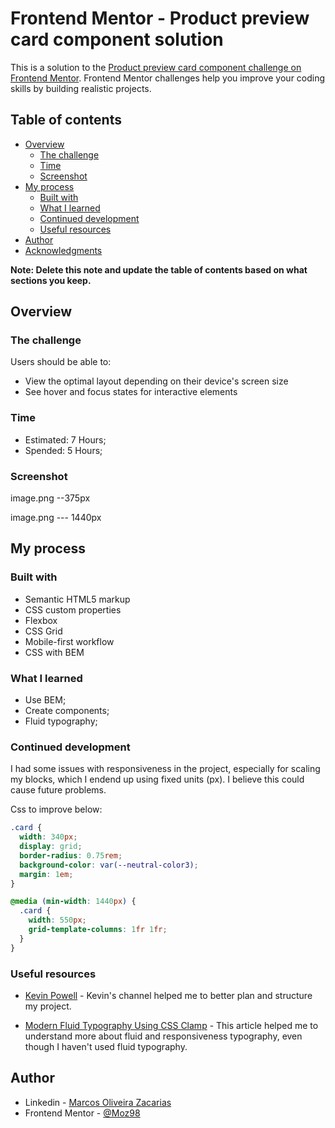 # Frontend Mentor - Product preview card component solution

This is a solution to the [Product preview card component challenge on Frontend Mentor](https://www.frontendmentor.io/challenges/product-preview-card-component-GO7UmttRfa). Frontend Mentor challenges help you improve your coding skills by building realistic projects.

## Table of contents

- [Overview](#overview)
  - [The challenge](#the-challenge)
  - [Time](#time)
  - [Screenshot](#screenshot)
- [My process](#my-process)
  - [Built with](#built-with)
  - [What I learned](#what-i-learned)
  - [Continued development](#continued-development)
  - [Useful resources](#useful-resources)
- [Author](#author)
- [Acknowledgments](#acknowledgments)

**Note: Delete this note and update the table of contents based on what sections you keep.**

## Overview

### The challenge

Users should be able to:

- View the optimal layout depending on their device's screen size
- See hover and focus states for interactive elements

### Time

- Estimated: 7 Hours;
- Spended: 5 Hours;

### Screenshot

image.png
--375px

image.png
--- 1440px

## My process

### Built with

- Semantic HTML5 markup
- CSS custom properties
- Flexbox
- CSS Grid
- Mobile-first workflow
- CSS with BEM

### What I learned

- Use BEM;
- Create components;
- Fluid typography;

### Continued development

I had some issues with responsiveness in the project, especially for scaling my blocks, which I endend up using fixed units (px). I believe this could cause future problems.

Css to improve below:

```css
.card {
  width: 340px;
  display: grid;
  border-radius: 0.75rem;
  background-color: var(--neutral-color3);
  margin: 1em;
}

@media (min-width: 1440px) {
  .card {
    width: 550px;
    grid-template-columns: 1fr 1fr;
  }
}
```

### Useful resources

- [Kevin Powell](https://www.youtube.com/kepowob) - Kevin's channel helped me to better plan and structure my project.

- [Modern Fluid Typography Using CSS Clamp](https://www.smashingmagazine.com/2022/01/modern-fluid-typography-css-clamp/) - This article helped me to understand more about fluid and responsiveness typography, even though I haven't used fluid typography.

## Author

- Linkedin - [Marcos Oliveira Zacarias](https://www.linkedin.com/in/marcosoliveirazacarias/)
- Frontend Mentor - [@Moz98](https://www.frontendmentor.io/profile/Moz98)
